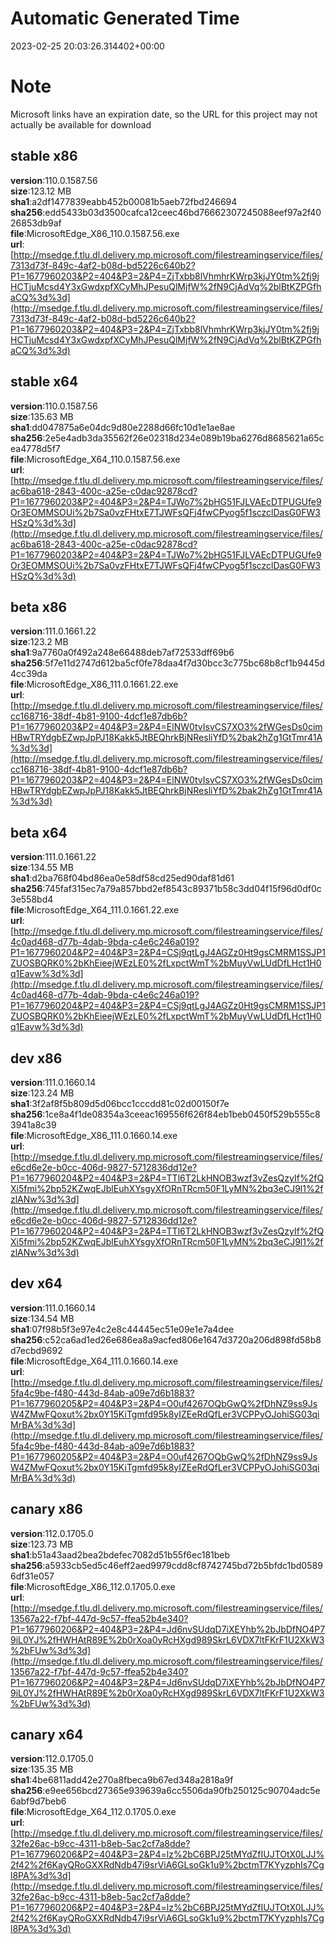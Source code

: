 # Automatic Generated Time
2023-02-25 20:03:26.314402+00:00

# Note
Microsoft links have an expiration date, so the URL for this project may not actually be available for download

## stable x86
**version**:110.0.1587.56  
**size**:123.12 MB  
**sha1**:a2df1477839eabb452b00081b5aeb72fbd246694  
**sha256**:edd5433b03d3500cafca12ceec46bd76662307245088eef97a2f4026853db9af  
**file**:MicrosoftEdge_X86_110.0.1587.56.exe  
**url**:[http://msedge.f.tlu.dl.delivery.mp.microsoft.com/filestreamingservice/files/7313d73f-849c-4af2-b08d-bd5226c640b2?P1=1677960203&P2=404&P3=2&P4=ZjTxbb8lVhmhrKWrp3kjJY0tm%2fj9jHCTjuMcsd4Y3xGwdxpfXCyMhJPesuQlMjfW%2fN9CjAdVq%2blBtKZPGfhaCQ%3d%3d](http://msedge.f.tlu.dl.delivery.mp.microsoft.com/filestreamingservice/files/7313d73f-849c-4af2-b08d-bd5226c640b2?P1=1677960203&P2=404&P3=2&P4=ZjTxbb8lVhmhrKWrp3kjJY0tm%2fj9jHCTjuMcsd4Y3xGwdxpfXCyMhJPesuQlMjfW%2fN9CjAdVq%2blBtKZPGfhaCQ%3d%3d)  

## stable x64
**version**:110.0.1587.56  
**size**:135.63 MB  
**sha1**:dd047875a6e04dc9d80e2288d66fc10d1e1ae8ae  
**sha256**:2e5e4adb3da35562f26e02318d234e089b19ba6276d8685621a65cea4778d5f7  
**file**:MicrosoftEdge_X64_110.0.1587.56.exe  
**url**:[http://msedge.f.tlu.dl.delivery.mp.microsoft.com/filestreamingservice/files/ac6ba618-2843-400c-a25e-c0dac92878cd?P1=1677960203&P2=404&P3=2&P4=TJWo7%2bHG51FJLVAEcDTPUGUfe9Or3EOMMSOUi%2b7Sa0vzFHtxE7TJWFsQFj4fwCPyog5f1sczclDasG0FW3HSzQ%3d%3d](http://msedge.f.tlu.dl.delivery.mp.microsoft.com/filestreamingservice/files/ac6ba618-2843-400c-a25e-c0dac92878cd?P1=1677960203&P2=404&P3=2&P4=TJWo7%2bHG51FJLVAEcDTPUGUfe9Or3EOMMSOUi%2b7Sa0vzFHtxE7TJWFsQFj4fwCPyog5f1sczclDasG0FW3HSzQ%3d%3d)  

## beta x86
**version**:111.0.1661.22  
**size**:123.2 MB  
**sha1**:9a7760a0f492a248e66488deb7af72533dff69b6  
**sha256**:5f7e11d2747d612ba5cf0fe78daa4f7d30bcc3c775bc68b8cf1b9445d4cc39da  
**file**:MicrosoftEdge_X86_111.0.1661.22.exe  
**url**:[http://msedge.f.tlu.dl.delivery.mp.microsoft.com/filestreamingservice/files/cc168716-38df-4b81-9100-4dcf1e87db6b?P1=1677960203&P2=404&P3=2&P4=ElNW0tvIsvCS7XO3%2fWGesDs0cimHBwTRYdgbEZwpJpPJ18Kakk5JtBEQhrkBjNResliYfD%2bak2hZg1GtTmr41A%3d%3d](http://msedge.f.tlu.dl.delivery.mp.microsoft.com/filestreamingservice/files/cc168716-38df-4b81-9100-4dcf1e87db6b?P1=1677960203&P2=404&P3=2&P4=ElNW0tvIsvCS7XO3%2fWGesDs0cimHBwTRYdgbEZwpJpPJ18Kakk5JtBEQhrkBjNResliYfD%2bak2hZg1GtTmr41A%3d%3d)  

## beta x64
**version**:111.0.1661.22  
**size**:134.55 MB  
**sha1**:d2ba768f04bd86ea0e58df58cd25ed90daf81d61  
**sha256**:745faf315ec7a79a857bbd2ef8543c89371b58c3dd04f15f96d0df0c3e558bd4  
**file**:MicrosoftEdge_X64_111.0.1661.22.exe  
**url**:[http://msedge.f.tlu.dl.delivery.mp.microsoft.com/filestreamingservice/files/4c0ad468-d77b-4dab-9bda-c4e6c246a019?P1=1677960204&P2=404&P3=2&P4=CSj9qtLgJ4AGZz0Ht9gsCMRM1SSJP1ZUOSBQRK0%2bKhEieejWEzLE0%2fLxpctWmT%2bMuyVwLUdDfLHct1H0q1Eavw%3d%3d](http://msedge.f.tlu.dl.delivery.mp.microsoft.com/filestreamingservice/files/4c0ad468-d77b-4dab-9bda-c4e6c246a019?P1=1677960204&P2=404&P3=2&P4=CSj9qtLgJ4AGZz0Ht9gsCMRM1SSJP1ZUOSBQRK0%2bKhEieejWEzLE0%2fLxpctWmT%2bMuyVwLUdDfLHct1H0q1Eavw%3d%3d)  

## dev x86
**version**:111.0.1660.14  
**size**:123.24 MB  
**sha1**:3f2af8f5b809d5d06bcc1cccdd81c02d00150f7e  
**sha256**:1ce8a4f1de08354a3ceeac169556f626f84eb1beb0450f529b555c83941a8c39  
**file**:MicrosoftEdge_X86_111.0.1660.14.exe  
**url**:[http://msedge.f.tlu.dl.delivery.mp.microsoft.com/filestreamingservice/files/e6cd6e2e-b0cc-406d-9827-5712836dd12e?P1=1677960204&P2=404&P3=2&P4=TTl6T2LkHNOB3wzf3vZesQzyIf%2fQXi5fmi%2bp52KZwqEJblEuhXYsgyXfORnTRcm50F1LyMN%2bq3eCJ9l1%2fzlANw%3d%3d](http://msedge.f.tlu.dl.delivery.mp.microsoft.com/filestreamingservice/files/e6cd6e2e-b0cc-406d-9827-5712836dd12e?P1=1677960204&P2=404&P3=2&P4=TTl6T2LkHNOB3wzf3vZesQzyIf%2fQXi5fmi%2bp52KZwqEJblEuhXYsgyXfORnTRcm50F1LyMN%2bq3eCJ9l1%2fzlANw%3d%3d)  

## dev x64
**version**:111.0.1660.14  
**size**:134.54 MB  
**sha1**:07f98b5f3e97e4c2e8c44445ec51e09e1e7a4dee  
**sha256**:c52ca6ad1ed26e686ea8a9acfed806e1647d3720a206d898fd58b8d7ecbd9692  
**file**:MicrosoftEdge_X64_111.0.1660.14.exe  
**url**:[http://msedge.f.tlu.dl.delivery.mp.microsoft.com/filestreamingservice/files/5fa4c9be-f480-443d-84ab-a09e7d6b1883?P1=1677960205&P2=404&P3=2&P4=O0uf4267OQbGwQ%2fDhNZ9ss9JsW4ZMwFQoxut%2bx0Y15KiTgmfd95k8yIZEeRdQfLer3VCPPyOJohiSG03qiMrBA%3d%3d](http://msedge.f.tlu.dl.delivery.mp.microsoft.com/filestreamingservice/files/5fa4c9be-f480-443d-84ab-a09e7d6b1883?P1=1677960205&P2=404&P3=2&P4=O0uf4267OQbGwQ%2fDhNZ9ss9JsW4ZMwFQoxut%2bx0Y15KiTgmfd95k8yIZEeRdQfLer3VCPPyOJohiSG03qiMrBA%3d%3d)  

## canary x86
**version**:112.0.1705.0  
**size**:123.73 MB  
**sha1**:b51a43aad2bea2bdefec7082d51b55f6ec181beb  
**sha256**:a5933cb5ed5c46eff2aed9979cdd8cf8742745bd72b5bfdc1bd05896df31e057  
**file**:MicrosoftEdge_X86_112.0.1705.0.exe  
**url**:[http://msedge.f.tlu.dl.delivery.mp.microsoft.com/filestreamingservice/files/13567a22-f7bf-447d-9c57-ffea52b4e340?P1=1677960206&P2=404&P3=2&P4=Jd6nvSUdqD7iXEYhb%2bJbDfNO4P79iL0YJ%2fHWHAtR89E%2b0rXoa0yRcHXgd989SkrL6VDX7ltFKrF1U2XkW3%2bFUw%3d%3d](http://msedge.f.tlu.dl.delivery.mp.microsoft.com/filestreamingservice/files/13567a22-f7bf-447d-9c57-ffea52b4e340?P1=1677960206&P2=404&P3=2&P4=Jd6nvSUdqD7iXEYhb%2bJbDfNO4P79iL0YJ%2fHWHAtR89E%2b0rXoa0yRcHXgd989SkrL6VDX7ltFKrF1U2XkW3%2bFUw%3d%3d)  

## canary x64
**version**:112.0.1705.0  
**size**:135.35 MB  
**sha1**:4be6811add42e270a8fbeca9b67ed348a2818a9f  
**sha256**:e9ee656bcd27365e939639a6cc5506da90fb250125c90704adc5e6abf9d7beb6  
**file**:MicrosoftEdge_X64_112.0.1705.0.exe  
**url**:[http://msedge.f.tlu.dl.delivery.mp.microsoft.com/filestreamingservice/files/32fe26ac-b9cc-4311-b8eb-5ac2cf7a8dde?P1=1677960206&P2=404&P3=2&P4=lz%2bC6BPJ25tMYdZfIUJTOtX0LJJ%2f42%2f6KayQRoGXXRdNdb47i9srViA6GLsoGk1u9%2bctmT7KYyzphIs7Cgl8PA%3d%3d](http://msedge.f.tlu.dl.delivery.mp.microsoft.com/filestreamingservice/files/32fe26ac-b9cc-4311-b8eb-5ac2cf7a8dde?P1=1677960206&P2=404&P3=2&P4=lz%2bC6BPJ25tMYdZfIUJTOtX0LJJ%2f42%2f6KayQRoGXXRdNdb47i9srViA6GLsoGk1u9%2bctmT7KYyzphIs7Cgl8PA%3d%3d)  

